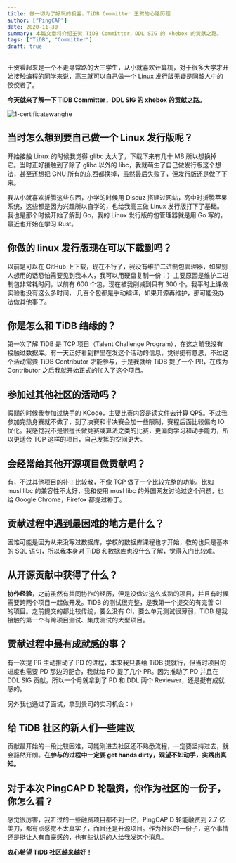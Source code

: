 ```yaml
---
title: 做一切为了好玩的极客，TiDB Committer 王贺的心路历程
author: ["PingCAP"]
date: 2020-11-30
summary: 本篇文章将介绍王贺 TiDB Committer，DDL SIG 的 xhebox 的贡献之路。
tags: ["TiDB", "Committer"]
draft: true
---
```


王贺看起来是一个不走寻常路的大三学生，从小就喜欢计算机，对于很多大学才开始接触编程的同学来说，高三就可以自己做一个 Linux 发行版无疑是同龄人中的佼佼者了。

**今天就来了解一下 TiDB Committer，DDL SIG 的 xhebox 的贡献之路。**

![1-certificatewanghe](media/a-story-about-tidb-committer-wanghe-who-doing-anything-for-fun/1-certificatewanghe.jpeg)

## 当时怎么想到要自己做一个 Linux 发行版呢？

开始接触 Linux 的时候我觉得 glibc 太大了，下载下来有几十 MB 所以想换掉它。当时正好接触到了除了 glibc 以外的 libc，我就萌生了自己做发行版这个想法，甚至还想把 GNU 所有的东西都换掉，虽然最后失败了，但发行版还是做了下来。

我从小就喜欢折腾这些东西，小学的时候用 Discuz 搭建过网站，高中时折腾苹果系统，这些都是因为兴趣所以自学的，也给我高三做 Linux 发行版打下了基础。我也是那个时候开始了解到 Go，我的 Linux 发行版的包管理器就是用 Go 写的，最近也开始在学习 Rust。

## 你做的 linux 发行版现在可以下载到吗？

以前是可以在 GitHub 上下载，现在不行了，我没有维护二进制包管理器，如果别人想用的话恐怕需要见到我本人，我可以用硬盘复制一份：）主要原因是维护二进制包非常耗时间，以前有 600 个包，现在被我削减到只有 300 个。我平时上课做实验也没有这么多时间， 几百个包都是手动编译，如果开源再维护，那可能没办法做其他事了。

## 你是怎么和 TiDB 结缘的？

第一次了解 TiDB 是 TCP 项目（Talent Challenge Program），在这之前我没有接触过数据库。有一天正好看到群里在发这个活动的信息，觉得挺有意思，不过这个活动需要 TiDB Contributor 才能参与，于是我就给 TiDB 提了一个 PR，在成为 Contributor 之后我就开始正式的加入了这个项目。

## 参加过其他社区的活动吗？

假期的时候我参加过快手的 KCode，主要比赛内容是读文件去计算 QPS。不过我参加完热身赛就不做了，到了决赛和半决赛会加一些限制，赛程后面比较偏向 IO 优化。我感觉我不是很擅长做竞赛或算法之类的比赛，更偏向学习和动手能力，所以更适合 TCP 这样的项目，自己发挥的空间更大。

## 会经常给其他开源项目做贡献吗？

有，不过其他项目的补丁比较散，不像 TCP 做了一个比较完整的功能。比如 musl libc 的兼容性不太好，我和使用 musl libc 的外国网友讨论过这个问题，也给 Google Chrome，Firefox 都提过补丁。

## 贡献过程中遇到最困难的地方是什么？

困难可能是因为从来没写过数据库，学校的数据库课程也才开始，教的也只是基本的 SQL 语句，所以我本身对 TiDB 和数据库也没什么了解，觉得入门比较难。

## 从开源贡献中获得了什么？

**协作经验**，之前虽然有共同协作的经历，但是没做过这么成熟的项目，并且有时候需要跨两个项目一起做开发。TiDB 的测试很完整，是我第一个提交的有完善 CI 的项目。之前提交的都比较传统，要么没有 CI，要么单元测试很薄弱，TiDB 是我接触的第一个有跨项目测试、集成测试的大型项目。

## 贡献过程中最有成就感的事？

有一次提 PR 主动推动了 PD 的进程，本来我只要给 TiDB 提就行，但当时项目的进度也需要 PD 那边的配合，我就给 PD 提了几个 PR。因为推动了 PD 并且在 DDL SIG 贡献，所以一个月就拿到了 PD 和 DDL 两个 Reviewer，还是挺有成就感的。

另外我也通过了面试，拿到贵司的实习机会：）

## 给 TiDB 社区的新人们一些建议

贡献最开始的一段比较困难，可能刚进去社区还不熟悉流程，一定要坚持过去，就会豁然开朗。**在参与的过程中一定要 get hands dirty，观望不如动手，实践出真知。**

## 对于本次 PingCAP D 轮融资，你作为社区的一份子，你怎么看？

感觉很厉害，我听过的一些融资项目都不到一亿，PingCAP D 轮能融资到 2.7 亿美刀，都有点感觉不太真实了，而且还是开源项目。作为社区的一份子，这个事情还是挺让人有自豪感的，也有些认识的人给我发这个消息。

**衷心希望 TiDB 社区越来越好！**
